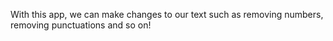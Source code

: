 With this app, we can make changes to our text such as removing numbers, removing punctuations and so on!
